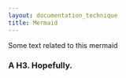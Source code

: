 ```yaml
---
layout: documentation_technique
title: Mermaid
---
```


Some text related to this mermaid

### A H3. Hopefully.